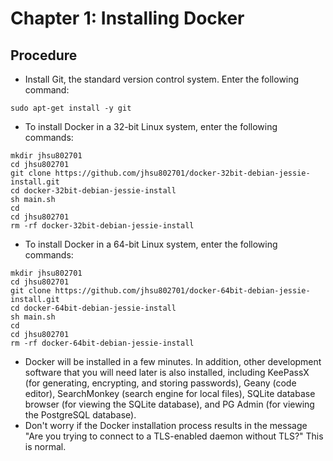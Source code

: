 # Chapter 1: Installing Docker

## Procedure

* Install Git, the standard version control system.  Enter the following command:
```
sudo apt-get install -y git
```
* To install Docker in a 32-bit Linux system, enter the following commands:
```
mkdir jhsu802701
cd jhsu802701
git clone https://github.com/jhsu802701/docker-32bit-debian-jessie-install.git
cd docker-32bit-debian-jessie-install
sh main.sh
cd
cd jhsu802701
rm -rf docker-32bit-debian-jessie-install
```
* To install Docker in a 64-bit Linux system, enter the following commands:
```
mkdir jhsu802701
cd jhsu802701
git clone https://github.com/jhsu802701/docker-64bit-debian-jessie-install.git
cd docker-64bit-debian-jessie-install
sh main.sh
cd
cd jhsu802701
rm -rf docker-64bit-debian-jessie-install
```
* Docker will be installed in a few minutes.  In addition, other development software that you will need later is also installed, including KeePassX (for generating, encrypting, and storing passwords), Geany (code editor), SearchMonkey (search engine for local files), SQLite database browser (for viewing the SQLite database), and PG Admin (for viewing the PostgreSQL database).
* Don't worry if the Docker installation process results in the message "Are you trying to connect to a TLS-enabled daemon without TLS?"  This is normal.
